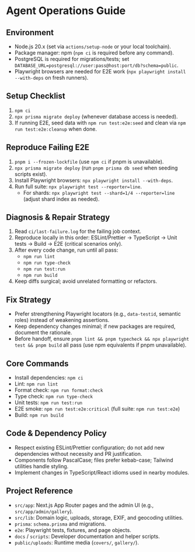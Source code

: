 # Agent Operations Guide

## Environment

- Node.js 20.x (set via `actions/setup-node` or your local toolchain).
- Package manager: npm (`npm ci` is required before any command).
- PostgreSQL is required for migrations/tests; set `DATABASE_URL=postgresql://user:pass@host:port/db?schema=public`.
- Playwright browsers are needed for E2E work (`npx playwright install --with-deps` on fresh runners).

## Setup Checklist

1. `npm ci`
2. `npx prisma migrate deploy` (whenever database access is needed).
3. If running E2E, seed data with `npm run test:e2e:seed` and clean via `npm run test:e2e:cleanup` when done.

## Reproduce Failing E2E

1. `pnpm i --frozen-lockfile` (use `npm ci` if pnpm is unavailable).
2. `npx prisma migrate deploy` (run `pnpm prisma db seed` when seeding scripts exist).
3. Install Playwright browsers: `npx playwright install --with-deps`.
4. Run full suite: `npx playwright test --reporter=line`.
   - For shards: `npx playwright test --shard=1/4 --reporter=line` (adjust shard index as needed).

## Diagnosis & Repair Strategy

1. Read `ci/last-failure.log` for the failing job context.
2. Reproduce locally in this order: ESLint/Prettier → TypeScript → Unit tests → Build → E2E (critical scenarios only).
3. After every code change, run until all pass:
   - `npm run lint`
   - `npm run type-check`
   - `npm run test:run`
   - `npm run build`
4. Keep diffs surgical; avoid unrelated formatting or refactors.

## Fix Strategy

- Prefer strengthening Playwright locators (e.g., `data-testid`, semantic roles) instead of weakening assertions.
- Keep dependency changes minimal; if new packages are required, document the rationale.
- Before handoff, ensure `pnpm lint && pnpm typecheck && npx playwright test && pnpm build` all pass (use npm equivalents if pnpm unavailable).

## Core Commands

- Install dependencies: `npm ci`
- Lint: `npm run lint`
- Format check: `npm run format:check`
- Type check: `npm run type-check`
- Unit tests: `npm run test:run`
- E2E smoke: `npm run test:e2e:critical` (full suite: `npm run test:e2e`)
- Build: `npm run build`

## Code & Dependency Policy

- Respect existing ESLint/Prettier configuration; do not add new dependencies without necessity and PR justification.
- Components follow PascalCase; files prefer kebab-case; Tailwind utilities handle styling.
- Implement changes in TypeScript/React idioms used in nearby modules.

## Project Reference

- `src/app`: Next.js App Router pages and the admin UI (e.g., `src/app/admin/gallery`).
- `src/lib`: Domain logic, uploads, storage, EXIF, and geocoding utilities.
- `prisma`: `schema.prisma` and migrations.
- `e2e`: Playwright tests, fixtures, and page objects.
- `docs` / `scripts`: Developer documentation and helper scripts.
- `public/uploads`: Runtime media (`covers/`, `gallery/`).

